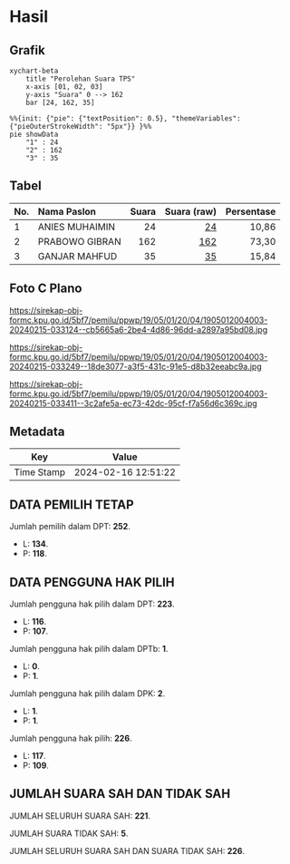 # Hasil

## Grafik

```mermaid
xychart-beta
    title "Perolehan Suara TPS"
    x-axis [01, 02, 03]
    y-axis "Suara" 0 --> 162
    bar [24, 162, 35]
```

```mermaid
%%{init: {"pie": {"textPosition": 0.5}, "themeVariables": {"pieOuterStrokeWidth": "5px"}} }%%
pie showData
    "1" : 24
    "2" : 162
    "3" : 35
```

## Tabel

| No. | Nama Paslon    | Suara | Suara (raw) | Persentase |
|:--- |:-------------- | -----:| -----------:| ----------:|
| 1   | ANIES MUHAIMIN | 24    | [24][p-1]   | 10,86      |
| 2   | PRABOWO GIBRAN | 162   | [162][p-2]  | 73,30      |
| 3   | GANJAR MAHFUD  | 35    | [35][p-3]   | 15,84      |


[p-1]: https://github.com/gigit-pemilu/pemilu-2024-19-kepulauan-bangka-belitung/blob/main/pilpres/hitung-suara/sub/19-kepulauan-bangka-belitung/sub/05-bangka-barat/sub/01-mentok/sub/2004-air-putih/sub/003-tps/sub/paslon-1.txt
[p-2]: https://github.com/gigit-pemilu/pemilu-2024-19-kepulauan-bangka-belitung/blob/main/pilpres/hitung-suara/sub/19-kepulauan-bangka-belitung/sub/05-bangka-barat/sub/01-mentok/sub/2004-air-putih/sub/003-tps/sub/paslon-2.txt
[p-3]: https://github.com/gigit-pemilu/pemilu-2024-19-kepulauan-bangka-belitung/blob/main/pilpres/hitung-suara/sub/19-kepulauan-bangka-belitung/sub/05-bangka-barat/sub/01-mentok/sub/2004-air-putih/sub/003-tps/sub/paslon-3.txt

## Foto C Plano

https://sirekap-obj-formc.kpu.go.id/5bf7/pemilu/ppwp/19/05/01/20/04/1905012004003-20240215-033124--cb5665a6-2be4-4d86-96dd-a2897a95bd08.jpg

https://sirekap-obj-formc.kpu.go.id/5bf7/pemilu/ppwp/19/05/01/20/04/1905012004003-20240215-033249--18de3077-a3f5-431c-91e5-d8b32eeabc9a.jpg

https://sirekap-obj-formc.kpu.go.id/5bf7/pemilu/ppwp/19/05/01/20/04/1905012004003-20240215-033411--3c2afe5a-ec73-42dc-95cf-f7a56d6c369c.jpg


## Metadata

| Key        | Value               |
| ---------- | ------------------- |
| Time Stamp | 2024-02-16 12:51:22 |


## DATA PEMILIH TETAP

Jumlah pemilih dalam DPT: **252**.
 * L: **134**.
 * P: **118**.

## DATA PENGGUNA HAK PILIH

Jumlah pengguna hak pilih dalam DPT: **223**.
 * L: **116**.
 * P: **107**.

Jumlah pengguna hak pilih dalam DPTb: **1**.
 * L: **0**.
 * P: **1**.

Jumlah pengguna hak pilih dalam DPK: **2**.
 * L: **1**.
 * P: **1**.

Jumlah pengguna hak pilih: **226**.
 * L: **117**.
 * P: **109**.

## JUMLAH SUARA SAH DAN TIDAK SAH

JUMLAH SELURUH SUARA SAH: **221**.

JUMLAH SUARA TIDAK SAH: **5**.

JUMLAH SELURUH SUARA SAH DAN SUARA TIDAK SAH: **226**.


